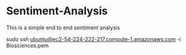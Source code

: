 # Sentiment-Analysis
This is a simple end to end sentiment analysis


sudo ssh ubuntu@ec2-54-224-222-217.compute-1.amazonaws.com -i Biosciences.pem